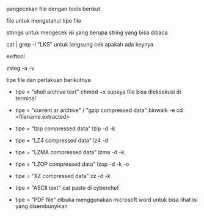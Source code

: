 pengecekan file dengan tools berikut

file <filename>
untuk mengetahui tipe file

strings <filename>
untuk mengecek isi yang berupa string yang bisa dibaca

cat <filename> | grep -i "LKS"
untuk langsung cek apakah ada keynya

exiftool <filename>

zsteg -a -v <filename>

tipe file dan perlakuan berikutnya

- tipe = "shell archive text"
chmod +x <filename> supaya file bisa dieksekusi di terminal

- tipe = "current ar archive" / "gzip compressed data"
binwalk -e <filename>
cd <filename.extracted> 

- tipe = "lzip compressed data"
lzip -d -k <filename>

- tipe = "LZ4 compressed data"
lz4 -d <filename>

- tipe = "LZMA compressed data"
lzma -d -k <filename>

- tipe = "LZOP compressed data"
lzop -d -k <filename> -o <output>

- tipe = "XZ compressed data"
xz -d -k <filename>

- tipe = "ASCII text"
cat <filename>
paste di cyberchef

- tipe = "PDF file"
dibuka menggunakan microsoft word untuk bisa lihat isi yang disembunyikan
